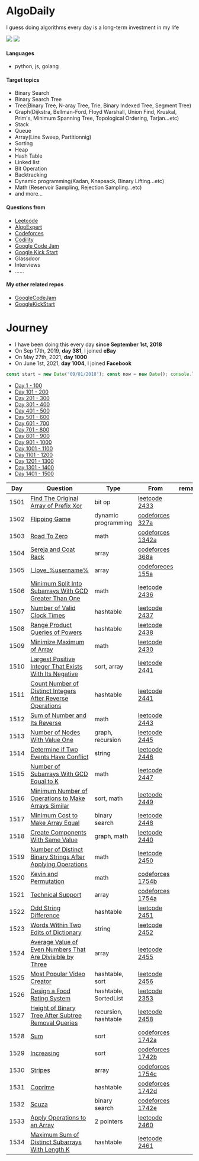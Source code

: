 # AlgoDaily

I guess doing algorithms every day is a long-term investment in my life

[![](https://img.shields.io/badge/dynamic/json?style=flat&labelColor=black&color=green&label=Solved&query=solvedOverTotal&url=https%3A%2F%2Fleetcode-badge.vercel.app%2Fapi%2Fusers%2Fcalvinchankf&logo=leetcode&logoColor=yellow)](https://leetcode.com/calvinchankf/)
[![](https://img.shields.io/badge/dynamic/json?style=flat&labelColor=black&color=green&label=Ranking&query=ranking&url=https%3A%2F%2Fleetcode-badge.vercel.app%2Fapi%2Fusers%2Fcalvinchankf&logo=leetcode&logoColor=yellow)](https://leetcode.com/calvinchankf/)

#### Languages

- python, js, golang

#### Target topics

- Binary Search
- Binary Search Tree
- Tree(Binary Tree, N-aray Tree, Trie, Binary Indexed Tree, Segment Tree)
- Graph(Dijkstra, Bellman-Ford, Floyd Warshall, Union Find, Kruskal, Prim's, Minimum Spanning Tree, Topological Ordering, Tarjan...etc)
- Stack
- Queue
- Array(Line Sweep, Partitionnig)
- Sorting
- Heap
- Hash Table
- Linked list
- Bit Operation
- Backtracking
- Dynamic programming(Kadan, Knapsack, Binary Lifting...etc)
- Math (Reservoir Sampling, Rejection Sampling...etc)
- and more...

#### Questions from

- [Leetcode](https://leetcode.com)
- [AlgoExpert](https://www.algoexpert.io)
- [Codeforces](https://codeforces.com)
- [Codility](https://app.codility.com/programmers/lessons/)
- [Google Code Jam](https://codingcompetitions.withgoogle.com/codejam)
- [Google Kick Start](https://codingcompetitions.withgoogle.com/kickstart/)
- Glassdoor
- Interviews
- ......

#### My other related repos

- [GoogleCodeJam](https://github.com/calvinchankf/GoogleCodeJam)
- [GoogleKickStart](https://github.com/calvinchankf/GoogleKickStart)

# Journey

- I have been doing this every day **since September 1st, 2018**
- On Sep 17th, 2019, **day 381**, I joined **eBay**
- On May 27th, 2021, **day 1000**
- On June 1st, 2021, **day 1004**, I joined **Facebook**

```js
const start = new Date("09/01/2018"); const now = new Date(); console.log(Math.ceil((now - start) / (1000 * 3600 * 24)));
```

- [Day 1 - 100](./markdowns/day1-100.md)
- [Day 101 - 200](./markdowns/day101-200.md)
- [Day 201 - 300](./markdowns/day201-300.md)
- [Day 301 - 400](./markdowns/day301-400.md)
- [Day 401 - 500](./markdowns/day401-500.md)
- [Day 501 - 600](./markdowns/day501-600.md)
- [Day 601 - 700](./markdowns/day601-700.md)
- [Day 701 - 800](./markdowns/day701-800.md)
- [Day 801 - 900](./markdowns/day801-900.md)
- [Day 901 - 1000](./markdowns/day901-1000.md)
- [Day 1001 - 1100](./markdowns/day1001-1100.md)
- [Day 1101 - 1200](./markdowns/day1101-1200.md)
- [Day 1201 - 1300](./markdowns/day1201-1300.md)
- [Day 1301 - 1400](./markdowns/day1301-1400.md)
- [Day 1401 - 1500](./markdowns/day1401-1500.md)

| Day | Question | Type | From | remarks |
| ---- | --- | --- | --- | --- |
| 1501 | [Find The Original Array of Prefix Xor](/leetcode/2433) | bit op | [leetcode 2433](https://leetcode.com/problems/find-the-original-array-of-prefix-xor/) | |
| 1502 | [Flipping Game](/codeforces/327a) | dynamic programming | [codeforces 327a](https://codeforces.com/contest/327/problem/A) | |
| 1503 | [Road To Zero](/codeforces/1342a) | math | [codeforces 1342a](https://codeforces.com/problemset/problem/1342/A) | |
| 1504 | [Sereja and Coat Rack](/codeforces/368a) | array | [codeforces 368a](https://codeforces.com/contest/368/problem/A) | |
| 1505 | [I_love_%username%](/codeforces/155a) | array | [codeforeces 155a](https://codeforces.com/problemset/problem/155/A) | |
| 1506 | [Minimum Split Into Subarrays With GCD Greater Than One](/leetcode/2436) | math | [leetcode 2436](https://leetcode.com/problems/minimum-split-into-subarrays-with-gcd-greater-than-one/) | |
| 1507 | [Number of Valid Clock Times](/leetcode/2437) | hashtable | [leetcode 2437](https://leetcode.com/problems/number-of-valid-clock-times/) | |
| 1508 | [Range Product Queries of Powers](/leetcode/2438) | hashtable | [leetcode 2438](https://leetcode.com/problems/range-product-queries-of-powers/) | |
| 1509 | [Minimize Maximum of Array](/leetcode/2430) | math | [leetcode 2430](https://leetcode.com/problems/minimize-maximum-of-array/) | |
| 1510 | [Largest Positive Integer That Exists With Its Negative](/leetcode/2441) | sort, array | [leetcode 2441](https://leetcode.com/problems/largest-positive-integer-that-exists-with-its-negative/) | |
| 1511 | [Count Number of Distinct Integers After Reverse Operations](/leetcode/2442) | hashtable | [leetcode 2441](https://leetcode.com/problems/count-number-of-distinct-integers-after-reverse-operations/) | |
| 1512 | [Sum of Number and Its Reverse](/leetcode/2443) | math | [leetcode 2443](https://leetcode.com/problems/sum-of-number-and-its-reverse/) | |
| 1513 | [Number of Nodes With Value One](/leetcode/2445) | graph, recursion | [leetcode 2445](https://leetcode.com/problems/number-of-nodes-with-value-one/) | |
| 1514 | [Determine if Two Events Have Conflict](/leetcode/2446) | string | [leetcode 2446](https://leetcode.com/problems/determine-if-two-events-have-conflict/) | |
| 1515 | [Number of Subarrays With GCD Equal to K](/leetcode/2447) | math | [leetcode 2447](https://leetcode.com/problems/number-of-subarrays-with-gcd-equal-to-k/) | |
| 1516 | [Minimum Number of Operations to Make Arrays Similar](/leetcode/2449) | sort, math | [leetcode 2449](https://leetcode.com/problems/minimum-number-of-operations-to-make-arrays-similar/) | |
| 1517 | [Minimum Cost to Make Array Equal](/leetcode/2448) | binary search | [leetcode 2448](https://leetcode.com/problems/minimum-cost-to-make-array-equal/) | |
| 1518 | [Create Components With Same Value](/leetcode/2440) | graph, math | [leetcode 2440](https://leetcode.com/problems/create-components-with-same-value/) | |
| 1519 | [Number of Distinct Binary Strings After Applying Operations](/leetcode/2450) | math | [leetcode 2450](https://leetcode.com/problems/number-of-distinct-binary-strings-after-applying-operations/) | |
| 1520 | [Kevin and Permutation](/codeforces/1754b) | math | [codeforces 1754b](https://codeforces.com/problemset/problem/1754/B) | |
| 1521 | [Technical Support](/codeforces/1754a) | array | [codeforces 1754a](https://codeforces.com/problemset/problem/1754/A) | |
| 1522 | [Odd String Difference](/leetcode/2451) | hashtable | [leetcode 2451](https://leetcode.com/problems/odd-string-difference/) | |
| 1523 | [Words Within Two Edits of Dictionary](/leetcode/2452) | string | [leetcode 2452](https://leetcode.com/problems/words-within-two-edits-of-dictionary/) | |
| 1524 | [Average Value of Even Numbers That Are Divisible by Three](/leetcode/2455) | array | [leetcode 2455](https://leetcode.com/problems/average-value-of-even-numbers-that-are-divisible-by-three/) | |
| 1525 | [Most Popular Video Creator](/leetcode/2456) | hashtable, sort | [leetcode 2456](https://leetcode.com/problems/most-popular-video-creator/) | |
| 1526 | [Design a Food Rating System](/leetcode/2353) | hashtable, SortedList | [leetcode 2353](https://leetcode.com/problems/design-a-food-rating-system/) | |
| 1527 | [Height of Binary Tree After Subtree Removal Queries](/leetcode/2458) | recursion, hashtable | [leetcode 2458](https://leetcode.com/problems/height-of-binary-tree-after-subtree-removal-queries/) | |
| 1528 | [Sum](/codeforces/1742a) | sort | [codeforces 1742a](https://codeforces.com/problemset/problem/174a/A) | |
| 1529 | [Increasing](/codeforces/1742b) | sort | [codeforces 1742b](https://codeforces.com/problemset/problem/1742/B) | |
| 1530 | [Stripes](/codeforces/1742c) | array | [codeforces 1754c](https://codeforces.com/contest/1742/problem/C) | |
| 1531 | [Coprime](/codeforces/1742d) | hashtable | [codeforces 1742d](https://codeforces.com/problemset/problem/1742/D) | |
| 1532 | [Scuza](/codeforces/1742e) | binary search | [codeforces 1742e](https://codeforces.com/problemset/problem/1742/E) | |
| 1533 | [Apply Operations to an Array](/leetcode/2460) | 2 pointers | [leetcode 2460](https://leetcode.com/problems/apply-operations-to-an-array/) | |
| 1534 | [Maximum Sum of Distinct Subarrays With Length K](/leetcode/2461) | hashtable | [leetcode 2461](https://leetcode.com/problems/maximum-sum-of-distinct-subarrays-with-length-k/) | |
